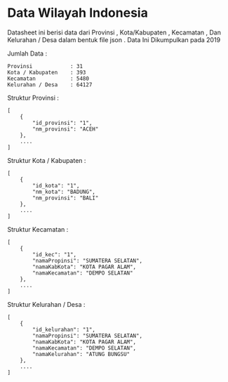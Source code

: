 
# Data Wilayah Indonesia


Datasheet ini berisi data dari Provinsi , Kota/Kabupaten , Kecamatan , Dan Kelurahan / Desa dalam bentuk file json . Data Ini Dikumpulkan pada 2019

Jumlah Data :

    Provinsi 			: 31
    Kota / Kabupaten 	: 393
    Kecamatan 			: 5480
    Kelurahan / Desa 	: 64127

Struktur  Provinsi :

    [
        {
            "id_provinsi": "1",
            "nm_provinsi": "ACEH"
        },
        ....
    ]

Struktur  Kota / Kabupaten :

    [
        {
            "id_kota": "1",
            "nm_kota": "BADUNG",
            "nm_provinsi": "BALI"
        },
        ....
    ]

Struktur  Kecamatan :

    [
        {
            "id_kec": "1",
            "namaPropinsi": "SUMATERA SELATAN",
            "namaKabKota": "KOTA PAGAR ALAM",
            "namaKecamatan": "DEMPO SELATAN"
        },
        ....
    ]
Struktur  Kelurahan  / Desa :

    [
        {
            "id_kelurahan": "1",
            "namaPropinsi": "SUMATERA SELATAN",
            "namaKabKota": "KOTA PAGAR ALAM",
            "namaKecamatan": "DEMPO SELATAN",
            "namaKelurahan": "ATUNG BUNGSU"
        },
        ....
    ]